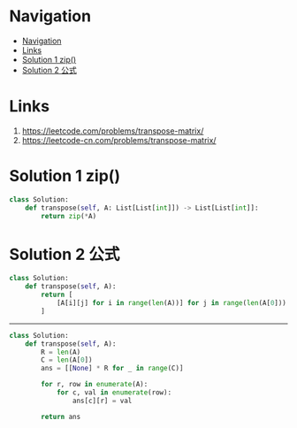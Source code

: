 # Navigation
- [Navigation](#navigation)
- [Links](#links)
- [Solution 1 zip()](#solution-1-zip)
- [Solution 2 公式](#solution-2-%e5%85%ac%e5%bc%8f)

# Links
1. https://leetcode.com/problems/transpose-matrix/
2. https://leetcode-cn.com/problems/transpose-matrix/


# Solution 1 zip()
```python
class Solution:
    def transpose(self, A: List[List[int]]) -> List[List[int]]:
        return zip(*A)
```

# Solution 2 公式
```python
class Solution:
    def transpose(self, A):
        return [
            [A[i][j] for i in range(len(A))] for j in range(len(A[0]))
        ]
```
---
```python
class Solution:
    def transpose(self, A):
        R = len(A)
        C = len(A[0])
        ans = [[None] * R for _ in range(C)]

        for r, row in enumerate(A):
            for c, val in enumerate(row):
                ans[c][r] = val

        return ans
```